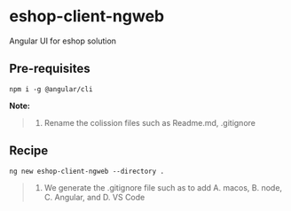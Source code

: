 # eshop-client-ngweb
Angular UI for eshop solution

## Pre-requisites
```
npm i -g @angular/cli
```

**Note:**
> 1. Rename the colission files such as Readme.md, .gitignore

## Recipe

```
ng new eshop-client-ngweb --directory .
```

> 1. We generate the .gitignore file such as to add A. macos, B. node, C. Angular, and D. VS Code


